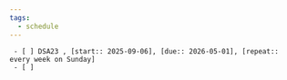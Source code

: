 ```yaml
---
tags:
  - schedule
---
```


	 - [ ] DSA23 , [start:: 2025-09-06], [due:: 2026-05-01], [repeat:: every week on Sunday]
	 - [ ] 